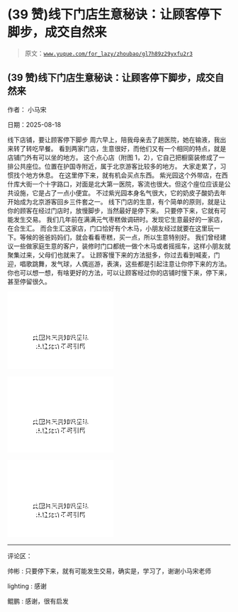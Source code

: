 # (39 赞)线下门店生意秘诀：让顾客停下脚步，成交自然来

> 原文：[`www.yuque.com/for_lazy/zhoubao/gl7h89z29yxfu2r3`](https://www.yuque.com/for_lazy/zhoubao/gl7h89z29yxfu2r3)

## (39 赞)线下门店生意秘诀：让顾客停下脚步，成交自然来

作者： 小马宋

日期：2025-08-18

线下店铺，要让顾客停下脚步 周六早上，陪我母亲去了趟医院，她在输液，我出来转了转吃早餐。
看到两家门店，生意很好，而他们又有一个相同的特点，就是店铺门外有可以坐的地方。
这个点心店（附图 1，2），它自己把橱窗装修成了一排公共座位。位置在护国寺附近，属于北京游客比较多的地方。 大家走累了，习惯找个地方休息。
在这里停下来，就有机会买点东西。 紫光园这个外带店，在西什库大街一个十字路口，对面是北大第一医院，客流也很大。但这个座位应该是公共设施，它是占了一点小便宜。
不过紫光园本身名气很大，它的奶皮子酸奶去年开始成为北京游客回乡三件套之一。
线下门店的生意，有个简单的原则，就是让你的顾客在经过门店时，放慢脚步，当然最好是停下来。 只要停下来，它就有可能发生交易。
我们几年前在满满元气枣糕做调研时。发现它生意最好的一家店，在合生汇。
而合生汇这家店，门口恰好有个木马，小朋友经过就要在这里玩一下。等候的爸爸妈妈们，就会看看枣糕，买一点，所以生意特别好。
我们曾经建议一些做家庭生意的客户，装修时门口都统一做个木马或者摇摇车，这样小朋友就聚集过来，父母们也就来了。
让顾客慢下来的方法挺多，你过去看到喊麦，门迎，唱歌跳舞，发气球，人偶巡游，表演，这些都是引起注意让你停下来的方法。
你也可以想一想，有啥更好的方法，可以让顾客经过你的店铺时慢下来，停下来，甚至停留很久。

![](img/1a02dc75ca966e41e3f3fdb0bef33441.png "None")

![](img/1f043bdfcb963a93c31be8137dd7b072.png "None")

![](img/52af3cf98271cc6ea5f8001cc0e22941.png "None")

* * *

评论区：

帅彬 : 只要停下来，就有可能发生交易，确实是，学习了，谢谢小马宋老师

lighting : 感谢

鲲鹏 : 感谢，很有启发